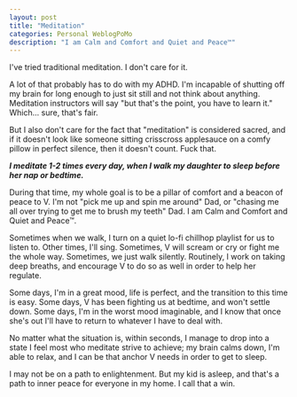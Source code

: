 ```yaml
---
layout: post
title: "Meditation"
categories: Personal WeblogPoMo
description: "I am Calm and Comfort and Quiet and Peace™"
---
```


I've tried traditional meditation. I don't care for it.

A lot of that probably has to do with my ADHD. I'm incapable of shutting off my brain for long enough to just sit still and not think about anything. Meditation instructors will say "but that's the point, you have to learn it." Which... sure, that's fair.

But I also don't care for the fact that "meditation" is considered sacred, and if it doesn't look like someone sitting crisscross applesauce on a comfy pillow in perfect silence, then it doesn't count. Fuck that.

***I meditate 1-2 times every day, when I walk my daughter to sleep before her nap or bedtime.***

During that time, my whole goal is to be a pillar of comfort and a beacon of peace to V. I'm not "pick me up and spin me around" Dad, or "chasing me all over trying to get me to brush my teeth" Dad. I am Calm and Comfort and Quiet and Peace™.

Sometimes when we walk, I turn on a quiet lo-fi chillhop playlist for us to listen to. Other times, I'll sing. Sometimes, V will scream or cry or fight me the whole way. Sometimes, we just walk silently. Routinely, I work on taking deep breaths, and encourage V to do so as well in order to help her regulate.

Some days, I'm in a great mood, life is perfect, and the transition to this time is easy. Some days, V has been fighting us at bedtime, and won't settle down. Some days, I'm in the worst mood imaginable, and I know that once she's out I'll have to return to whatever I have to deal with.

No matter what the situation is, within seconds, I manage to drop into a state I feel most who meditate strive to achieve; my brain calms down, I'm able to relax, and I can be that anchor V needs in order to get to sleep.

I may not be on a path to enlightenment. But my kid is asleep, and that's a path to inner peace for everyone in my home. I call that a win.
